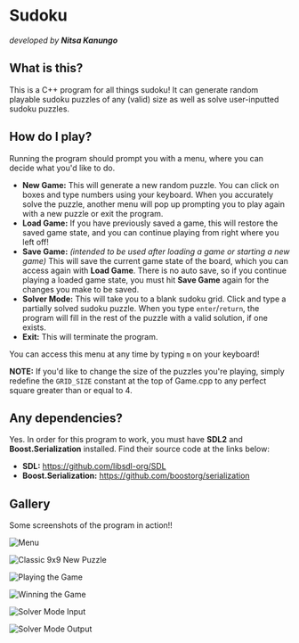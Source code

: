 # Sudoku

*developed by **Nitsa Kanungo***

## What is this?

This is a C++ program for all things sudoku! It can generate random playable sudoku puzzles of any (valid) size as well
as solve user-inputted sudoku puzzles.

## How do I play?

Running the program should prompt you with a menu, where you can decide what you'd like to do.

- **New Game:** This will generate a new random puzzle. You can click on boxes and type numbers using your keyboard.
  When you accurately solve the puzzle, another menu will pop up prompting you to play again with a new puzzle or
  exit the program.
- **Load Game:** If you have previously saved a game, this will restore the saved game state, and you can continue
  playing from right where you left off!
- **Save Game:** *(intended to be used after loading a game or starting a new game)* This will save the current game
  state of the board, which you can access again with **Load Game**. There is no auto save, so if you continue
  playing a loaded game state, you must hit **Save Game** again for the changes you make to be saved.
- **Solver Mode:** This will take you to a blank sudoku grid. Click and type a partially solved sudoku puzzle. When
  you type `enter`/`return`, the program will fill in the rest of the puzzle with a valid solution, if one exists.
- **Exit:** This will terminate the program.

You can access this menu at any time by typing `m` on your keyboard!

**NOTE:** If you'd like to change the size of the puzzles you're playing, simply redefine the `GRID_SIZE` constant at
the top of Game.cpp to any perfect square greater than or equal to 4.

## Any dependencies?

Yes. In order for this program to work, you must have **SDL2** and **Boost.Serialization** installed. Find their source
code at the links below:

- **SDL:**                  https://github.com/libsdl-org/SDL
- **Boost.Serialization:**  https://github.com/boostorg/serialization

## Gallery

Some screenshots of the program in action!!

![Menu](images/Screenshot%202023-12-04%20at%2010.31.03%20PM.png?raw=true)

![Classic 9x9 New Puzzle](images/Screenshot%202023-12-04%20at%2010.30.19%20PM.png?raw=true)

![Playing the Game](images/Screenshot%202023-12-04%20at%2010.30.35%20PM.png?raw=true)

![Winning the Game](images/Screenshot%202023-12-04%20at%2010.31.03%20PM.png?raw=true)

![Solver Mode Input](images/Screenshot%202023-12-04%20at%2010.32.22%20PM.png?raw=true)

![Solver Mode Output](images/Screenshot%202023-12-04%20at%2010.32.39%20PM.png?raw=true)